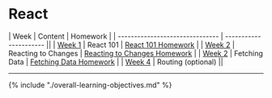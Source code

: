 # React

| Week | Content | Homework |
| ------------------------------- | ---------------------- ||
| [Week 1](./week-1/lesson.md) | React 101 | [React 101 Homework](./week-1/lesson.md#homework) |
| [Week 2](./week-2/lesson.md) | Reacting to Changes | [Reacting to Changes Homework](./week-2/lesson.md#homework) |
| [Week 2](./week-3/lesson.md) | Fetching Data | [Fetching Data Homework](./week-3/lesson.md#homework) |
| [Week 4](./week-4/lesson.md) | Routing (optional) ||

---

{% include "./overall-learning-objectives.md" %}
